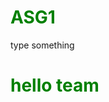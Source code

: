 # ASG1
<style>
    h1{
    color : green;
    }
</style>

<p>
    type something 
</p>
<h1>
    hello team
</h1>
